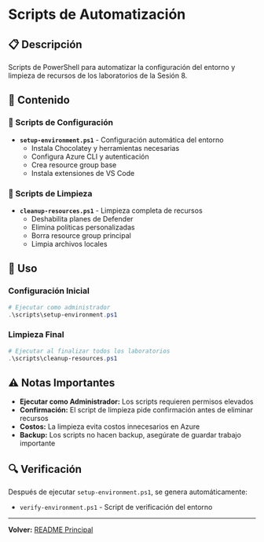 # Scripts de Automatización

## 📋 Descripción
Scripts de PowerShell para automatizar la configuración del entorno y limpieza de recursos de los laboratorios de la Sesión 8.

## 📁 Contenido

### 🔧 Scripts de Configuración
- **`setup-environment.ps1`** - Configuración automática del entorno
  - Instala Chocolatey y herramientas necesarias
  - Configura Azure CLI y autenticación
  - Crea resource group base
  - Instala extensiones de VS Code

### 🧹 Scripts de Limpieza
- **`cleanup-resources.ps1`** - Limpieza completa de recursos
  - Deshabilita planes de Defender
  - Elimina políticas personalizadas
  - Borra resource group principal
  - Limpia archivos locales

## 🚀 Uso

### Configuración Inicial
```powershell
# Ejecutar como administrador
.\scripts\setup-environment.ps1
```

### Limpieza Final
```powershell
# Ejecutar al finalizar todos los laboratorios
.\scripts\cleanup-resources.ps1
```

## ⚠️ Notas Importantes
- **Ejecutar como Administrador:** Los scripts requieren permisos elevados
- **Confirmación:** El script de limpieza pide confirmación antes de eliminar recursos
- **Costos:** La limpieza evita costos innecesarios en Azure
- **Backup:** Los scripts no hacen backup, asegúrate de guardar trabajo importante

## 🔍 Verificación
Después de ejecutar `setup-environment.ps1`, se genera automáticamente:
- `verify-environment.ps1` - Script de verificación del entorno

---
**Volver:** [README Principal](../README.md) 